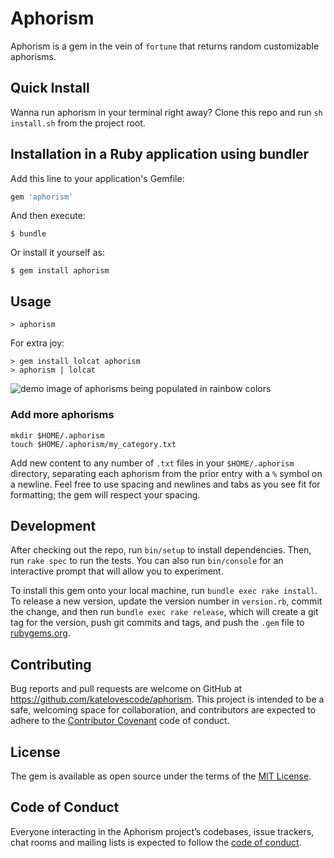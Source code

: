 # Aphorism

Aphorism is a gem in the vein of `fortune` that returns random customizable aphorisms.

## Quick Install

Wanna run aphorism in your terminal right away?  Clone this repo and run `sh install.sh` from the project root.

## Installation in a Ruby application using bundler

Add this line to your application's Gemfile:

```ruby
gem 'aphorism'
```

And then execute:

    $ bundle

Or install it yourself as:

    $ gem install aphorism

## Usage

`> aphorism`

For extra joy:

```
> gem install lolcat aphorism
> aphorism | lolcat
```

![demo image of aphorisms being populated in rainbow colors](https://raw.githubusercontent.com/katelovescode/aphorism/master/lolcatdemo.png)

### Add more aphorisms

```
mkdir $HOME/.aphorism
touch $HOME/.aphorism/my_category.txt
```

Add new content to any number of `.txt` files in your `$HOME/.aphorism` directory, separating each aphorism from the prior entry with a `%` symbol on a newline.  Feel free to use spacing and newlines and tabs as you see fit for formatting; the gem will respect your spacing.

## Development

After checking out the repo, run `bin/setup` to install dependencies. Then, run `rake spec` to run the tests. You can also run `bin/console` for an interactive prompt that will allow you to experiment.

To install this gem onto your local machine, run `bundle exec rake install`. To release a new version, update the version number in `version.rb`, commit the change, and then run `bundle exec rake release`, which will create a git tag for the version, push git commits and tags, and push the `.gem` file to [rubygems.org](https://rubygems.org).

## Contributing

Bug reports and pull requests are welcome on GitHub at https://github.com/katelovescode/aphorism. This project is intended to be a safe, welcoming space for collaboration, and contributors are expected to adhere to the [Contributor Covenant](http://contributor-covenant.org) code of conduct.

## License

The gem is available as open source under the terms of the [MIT License](https://opensource.org/licenses/MIT).

## Code of Conduct

Everyone interacting in the Aphorism project’s codebases, issue trackers, chat rooms and mailing lists is expected to follow the [code of conduct](https://github.com/katelovescode/aphorism/blob/master/CODE_OF_CONDUCT.md).
